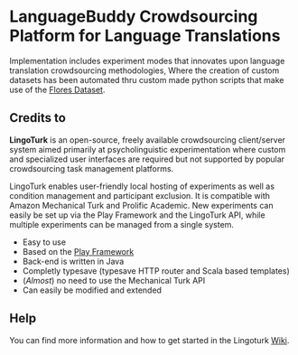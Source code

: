 # LanguageBuddy Crowdsourcing Platform for Language Translations

Implementation includes experiment modes that innovates upon language translation crowdsourcing methodologies,
Where the creation of custom datasets has been automated thru custom made python scripts that make use of the [Flores Dataset](https://github.com/facebookresearch/flores?fbclid=IwAR0WzmQ-E64cstn1zmYBZJbGzNMXuK87hr_RatfAxle6gNbvVPJWDTtLJ6Y).

## Credits to

  **LingoTurk** is an open-source, freely available crowdsourcing
  client/server system aimed primarily at psycholinguistic
  experimentation where custom and specialized user interfaces are
  required but not supported by popular crowdsourcing task management
  platforms.
  
  LingoTurk enables user-friendly local hosting of
  experiments as well as condition management and participant
  exclusion. It is compatible with Amazon Mechanical Turk and Prolific
  Academic.  New experiments can easily be set up via the Play
  Framework and the LingoTurk API, while multiple experiments can be
  managed from a single system.
  
  - Easy to use
  - Based on the [Play Framework](https://www.playframework.com/)
  - Back-end is written in Java
  - Completly typesave (typesave HTTP router and Scala based templates)
  - (*Almost*) no need to use the Mechanical Turk API
  - Can easily be modified and extended
  
## Help
You can find more information and how to get started in the Lingoturk [Wiki](https://github.com/FlorianPusse/Lingoturk/wiki).
